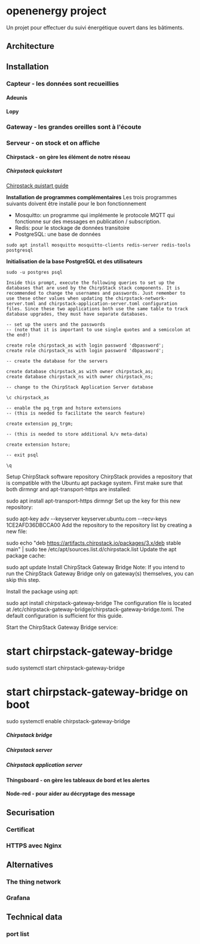 # openenergy project

Un projet pour effectuer du suivi énergétique ouvert dans les bâtiments.
## Architecture

## Installation

### Capteur - les données sont recueillies
#### Adeunis
#### Lopy

### Gateway - les grandes oreilles sont à l'écoute

### Serveur - on stock et on affiche
#### Chirpstack - on gère les élément de notre réseau
##### Chirpstack quickstart
[Chirpstack quistart guide](https://www.chirpstack.io/guides/debian-ubuntu/ "Chirpstack quick guide in English")

**Installation de programmes complémentaires**
Les trois programmes suivants doivent être installé pour le bon fonctionnement
- Mosquitto: un programme qui implémente le protocole MQTT qui fonctionne sur des messages en publication / subscription.
- Redis: pour le stockage de données transitoire
- PostgreSQL: une base de données

```
sudo apt install mosquitto mosquitto-clients redis-server redis-tools postgresql
``` 
**Initialisation de la base PostgreSQL et des utilisateurs**
```
sudo -u postgres psql

Inside this prompt, execute the following queries to set up the databases that are used by the ChirpStack stack components. It is recommended to change the usernames and passwords. Just remember to use these other values when updating the chirpstack-network-server.toml and chirpstack-application-server.toml configuration files. Since these two applications both use the same table to track database upgrades, they must have separate databases.

-- set up the users and the passwords
-- (note that it is important to use single quotes and a semicolon at the end!)

create role chirpstack_as with login password 'dbpassword';
create role chirpstack_ns with login password 'dbpassword';

-- create the database for the servers

create database chirpstack_as with owner chirpstack_as;
create database chirpstack_ns with owner chirpstack_ns;

-- change to the ChirpStack Application Server database

\c chirpstack_as

-- enable the pq_trgm and hstore extensions
-- (this is needed to facilitate the search feature)

create extension pg_trgm;

-- (this is needed to store additional k/v meta-data)

create extension hstore;

-- exit psql

\q
```


Setup ChirpStack software repository
ChirpStack provides a repository that is compatible with the Ubuntu apt package system. First make sure that both dirmngr and apt-transport-https are installed:

sudo apt install apt-transport-https dirmngr
Set up the key for this new repository:

sudo apt-key adv --keyserver keyserver.ubuntu.com --recv-keys 1CE2AFD36DBCCA00
Add the repository to the repository list by creating a new file:

sudo echo "deb https://artifacts.chirpstack.io/packages/3.x/deb stable main" | sudo tee /etc/apt/sources.list.d/chirpstack.list
Update the apt package cache:

sudo apt update
Install ChirpStack Gateway Bridge
Note: If you intend to run the ChirpStack Gateway Bridge only on gateway(s) themselves, you can skip this step.

Install the package using apt:

sudo apt install chirpstack-gateway-bridge
The configuration file is located at /etc/chirpstack-gateway-bridge/chirpstack-gateway-bridge.toml. The default configuration is sufficient for this guide.

Start the ChirpStack Gateway Bridge service:

# start chirpstack-gateway-bridge
sudo systemctl start chirpstack-gateway-bridge

# start chirpstack-gateway-bridge on boot
sudo systemctl enable chirpstack-gateway-bridge
##### Chirpstack bridge
##### Chirpstack server
##### Chirpstack application server
#### Thingsboard - on gère les tableaux de bord et les alertes
#### Node-red - pour aider au décryptage des message

    

## Securisation
### Certificat
### HTTPS avec Nginx

## Alternatives
### The thing network
### Grafana

## Technical data
### port list

